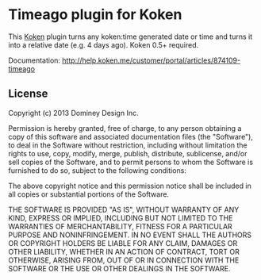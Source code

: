 Timeago plugin for Koken
========================

This [Koken](http://koken.me) plugin turns any koken:time generated date or time and turns it into a relative date (e.g. 4 days ago). Koken 0.5+ required.

Documentation: http://help.koken.me/customer/portal/articles/874109-timeago

License
-------

Copyright (c) 2013 Dominey Design Inc.

Permission is hereby granted, free of charge, to any person obtaining a copy
of this software and associated documentation files (the "Software"), to deal
in the Software without restriction, including without limitation the rights
to use, copy, modify, merge, publish, distribute, sublicense, and/or sell
copies of the Software, and to permit persons to whom the Software is
furnished to do so, subject to the following conditions:

The above copyright notice and this permission notice shall be included in
all copies or substantial portions of the Software.

THE SOFTWARE IS PROVIDED "AS IS", WITHOUT WARRANTY OF ANY KIND, EXPRESS OR
IMPLIED, INCLUDING BUT NOT LIMITED TO THE WARRANTIES OF MERCHANTABILITY,
FITNESS FOR A PARTICULAR PURPOSE AND NONINFRINGEMENT. IN NO EVENT SHALL THE
AUTHORS OR COPYRIGHT HOLDERS BE LIABLE FOR ANY CLAIM, DAMAGES OR OTHER
LIABILITY, WHETHER IN AN ACTION OF CONTRACT, TORT OR OTHERWISE, ARISING FROM,
OUT OF OR IN CONNECTION WITH THE SOFTWARE OR THE USE OR OTHER DEALINGS IN
THE SOFTWARE.
